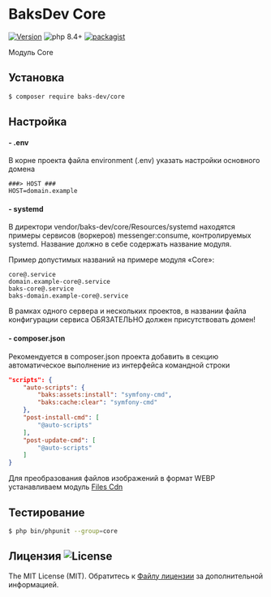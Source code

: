 # BaksDev Core

[![Version](https://img.shields.io/badge/version-7.2.79-blue)](https://github.com/baks-dev/core/releases)
![php 8.4+](https://img.shields.io/badge/php-min%208.4-red.svg)
[![packagist](https://img.shields.io/badge/packagist-green)](https://packagist.org/packages/baks-dev/core)

Модуль Core

## Установка

``` bash
$ composer require baks-dev/core
```

## Настройка

#### - .env

В корне проекта файла environment (.env) указать настройки основного домена

``` dotenv
###> HOST ###
HOST=domain.example
```

#### - systemd

В директори vendor/baks-dev/core/Resources/systemd находятся примеры сервисов (воркеров) messenger:consume,
контролируемых systemd. Название должно в себе содержать название модуля.

Пример допустимых названий на примере модуля «Core»:

``` text
core@.service
domain.example-core@.service
baks-core@.service
baks-domain.example-core@.service
```

В рамках одного сервера и нескольких проектов, в названии файла конфигурации сервиса ОБЯЗАТЕЛЬНО должен присутствовать
домен!

#### - composer.json

Рекомендуется в composer.json проекта добавить в секцию автоматическое выполнение из интерфейса командной строки

``` json
"scripts": {
    "auto-scripts": {
        "baks:assets:install": "symfony-cmd",
        "baks:cache:clear": "symfony-cmd"
    },
    "post-install-cmd": [
        "@auto-scripts"
    ],
    "post-update-cmd": [
        "@auto-scripts"
    ]
}
```


Для преобразования файлов изображений в формат WEBP устанавливаем
модуль [Files Cdn](https://github.com/baks-dev/files-cdn)

## Тестирование

``` bash
$ php bin/phpunit --group=core
```

## Лицензия ![License](https://img.shields.io/badge/MIT-green)

The MIT License (MIT). Обратитесь к [Файлу лицензии](LICENSE.md) за дополнительной информацией.

